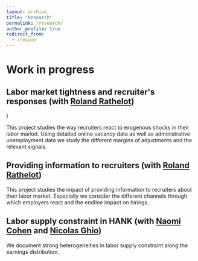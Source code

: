```yaml
---
layout: archive
title: "Research"
permalink: /research/
author_profile: true
redirect_from:
  - /resume
---
```


# Work in progress

## Labor market tightness and recruiter's responses (with [Roland Rathelot](http://rolandrathelot.com/))
)

This project studies the way recruiters react to exogenous shocks in their labor market. Using detailed online vacancy data as well as administrative unemployment data we study the different margins of adjustments and the relevant signals. 

## Providing information to recruiters (with [Roland Rathelot](http://rolandrathelot.com/))

This project studies the impact of providing information to recruiters about their labor market. Especially we consider the different channels through which employers react and the endline impact on hirings. 

## Labor supply constraint in HANK (with [Naomi Cohen](https://www.naomicohen.fr/) and   [Nicolas Ghio](https://nicolasghio.github.io/))

We document strong heterogeneities in labor supply constraint along the earnings distribution.



